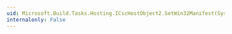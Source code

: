 ```yaml
---
uid: Microsoft.Build.Tasks.Hosting.ICscHostObject2.SetWin32Manifest(System.String)
internalonly: False
---
```

